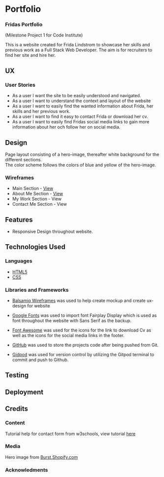 # Portfolio

### Fridas Portfolio
(Milestone Project 1 for Code Institute)

This is a website created for Frida Lindstrom to showcase her skills and previous work as a Full Stack Web Developer. 
The aim is for recruiters to find her site and hire her.

## UX

### User Stories

-   As a user I want the site to be easily understood and navigated.
-   As a user I want to understand the context and layout of the website
-   As a user I want to easily find the wanted information about Frida, her skills and her previous work.
-   As a user I want to find it easy to contact Frida or download her cv.
-   As a user I want to easily find Fridas social media links to gain more information about her och follow her on social media.

## Design
Page layout consisting of a hero-image, thereafter white background for the different sections.  
The color scheme follows the colors of blue and yellow of the hero-image.

### Wireframes

-   Main Section - [View](wireframes/index.png)
-   About Me Section - [View](wireframes/about.png)
-   My Work Section - View
-   Contact Me Section - View

## Features

-   Responsive Design throughout website.


## Technologies Used

### Languages

- [HTML5](https://en.wikipedia.org/wiki/HTML5.com)  
- [CSS](https://en.wikipedia.org/wiki/Cascading_Style_Sheets)

### Libraries and Frameworks

- [Balsamiq Wireframes]([[https://balsamiq.com/wireframes/](https://en.wikipedia.org/wiki/Balsamiq#Balsamiq_Wireframes)) was used to help create mockup and create ux-design for website

- [Google Fonts]([https://fonts.google.com/](https://fonts.google.com/)) was used to import font Fairplay Display which is used as font throughout the website with Sans Serif as the backup.

- [Font Awesome]([https://fontawesome.com/](https://fontawesome.com/)) was used for the icons for the link to download Cv as well as the icons for the social media links in the footer.
- [GitHub](https://github.com/) was used to store the projects code after being pushed from Git.

- [Gidpod](https://www.gitpod.io/) was used for version control by utilizing the Gitpod terminal to commit and push to Github.

## Testing


## Deployment

## Credits

### Content

Tutorial help for contact form from w3schools, view tutorial [here](https://www.w3schools.com/howto/howto_css_contact_form.asp)


### Media

Hero image from [Burst.Shopify.com](https://burst.shopify.com/photos/office-work-tools-on-the-white-desk?c=computer)


### Acknowledments
